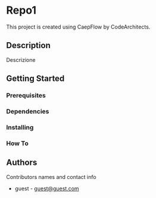 # Repo1
This project is created using CaepFlow by CodeArchitects.
## Description
Descrizione
## Getting Started

### Prerequisites

### Dependencies

### Installing

### How To

## Authors
Contributors names and contact info
- guest - guest@guest.com
